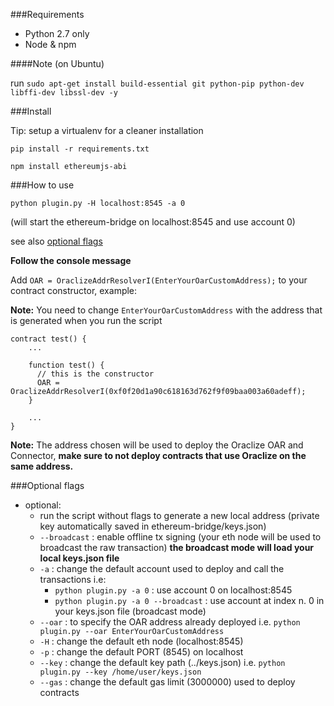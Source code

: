 ###Requirements
- Python 2.7 only
- Node & npm

####Note
(on Ubuntu)

run `sudo apt-get install build-essential git python-pip python-dev libffi-dev libssl-dev -y`

###Install

Tip: setup a virtualenv for a cleaner installation

```
pip install -r requirements.txt
```
```
npm install ethereumjs-abi
```

###How to use
```
python plugin.py -H localhost:8545 -a 0
```
(will start the ethereum-bridge on localhost:8545 and use account 0)

see also [optional flags](#optional-flags)

**Follow the console message**

Add `OAR = OraclizeAddrResolverI(EnterYourOarCustomAddress);` to your contract constructor, example:

**Note:** You need to change `EnterYourOarCustomAddress` with the address that is generated when you run the script
```
contract test() {
    ...
    
    function test() {
      // this is the constructor
      OAR = OraclizeAddrResolverI(0xf0f20d1a90c618163d762f9f09baa003a60adeff);
    }
  
    ...
}
```

**Note:** The address chosen will be used to deploy the Oraclize OAR and Connector, **make sure to not deploy contracts that use Oraclize on the same address.**

###Optional flags

* optional:
  * run the script without flags to generate a new local address (private key automatically saved in ethereum-bridge/keys.json)
  * `--broadcast` : enable offline tx signing (your eth node will be used to broadcast the raw transaction) **the broadcast mode will load your local keys.json file**
  * `-a` : change the default account used to deploy and call the transactions i.e:
    * `python plugin.py -a 0` : use account 0 on localhost:8545
    * `python plugin.py -a 0 --broadcast` : use account at index n. 0 in your keys.json file (broadcast mode)
  * `--oar` : to specify the OAR address already deployed i.e. `python plugin.py --oar EnterYourOarCustomAddress`
  * `-H` : change the default eth node (localhost:8545)
  * `-p` : change the default PORT (8545) on localhost
  * `--key` : change the default key path (../keys.json) i.e. `python plugin.py --key /home/user/keys.json` 
  * `--gas` : change the default gas limit (3000000) used to deploy contracts
